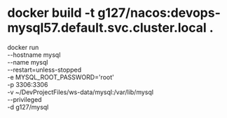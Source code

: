 
# docker build -t g127/nacos:devops-mysql57.default.svc.cluster.local .

docker run \
  --hostname mysql \
  --name mysql \
  --restart=unless-stopped  \
  -e MYSQL_ROOT_PASSWORD='root' \
  -p 3306:3306 \
  -v ~/DevProjectFiles/ws-data/mysql:/var/lib/mysql \
  --privileged \
  -d g127/mysql